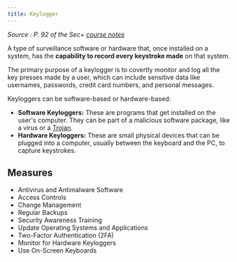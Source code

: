 ```yaml
---
title: Keylogger
---
```

_Source : P. 92 of the Sec+ [course notes](/learning/sec+/assets/Course_Notes.pdf)_

A type of surveillance software or hardware that, once installed on a system, has the **capability to record every keystroke made** on that system.

The primary purpose of a keylogger is to covertly monitor and log all the key presses made by a user, which can include sensitive data like usernames, passwords, credit card numbers, and personal messages.

Keyloggers can be software-based or hardware-based:

- **Software Keyloggers:** These are programs that get installed on the user's computer. They can be part of a malicious software package, like a virus or a [Trojan](Trojan.md).
- **Hardware Keyloggers:** These are small
  physical devices that can be plugged into a
  computer, usually between the keyboard and
  the PC, to capture keystrokes.

## Measures

- Antivirus and Antimalware Software
- Access Controls
- Change Management
- Regular Backups
- Security Awareness Training
- Update Operating Systems and Applications
- Two-Factor Authentication (2FA)
- Monitor for Hardware Keyloggers
- Use On-Screen Keyboards
